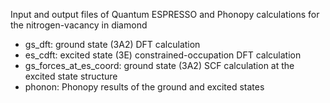 Input and output files of Quantum ESPRESSO and Phonopy calculations for the nitrogen-vacancy in diamond

- gs_dft: ground state (3A2) DFT calculation
- es_cdft: excited state (3E) constrained-occupation DFT calculation
- gs_forces_at_es_coord: ground state (3A2) SCF calculation at the excited state structure
- phonon: Phonopy results of the ground and excited states
